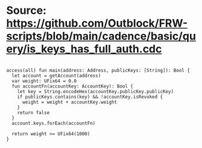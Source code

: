 # Source: https://github.com/Outblock/FRW-scripts/blob/main/cadence/basic/query/is_keys_has_full_auth.cdc

```

access(all) fun main(address: Address, publicKeys: [String]): Bool {
  let account = getAccount(address)
  var weight: UFix64 = 0.0
  fun accountFn(accountKey: AccountKey): Bool {
    let key = String.encodeHex(accountKey.publicKey.publicKey)
    if publicKeys.contains(key) && !accountKey.isRevoked {
      weight = weight + accountKey.weight 
    }
    return false
  }
  account.keys.forEach(accountFn)

  return weight >= UFix64(1000)
}

```